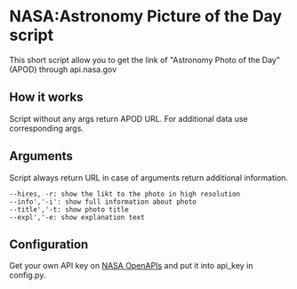 # NASA:Astronomy Picture of the Day script
This short script allow you to get the link of "Astronomy Photo of the Day" (APOD) through api.nasa.gov

## How it works
Script without any args return APOD URL. For additional data use corresponding args.

## Arguments
Script always return URL in case of arguments return additional information.
```
--hires, -r: show the likt to the photo in high resolution
--info','-i': show full information about photo
--title','-t: show photo title
--expl','-e: show explanation text
```

## Configuration
Get your own API key on [NASA OpenAPIs](https://api.nasa.gov) and put it into api_key in config.py.

